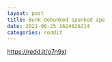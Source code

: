```yaml
--- 
layout: post 
title: Bunk debunked spunked ape 
date: 2021-06-25 1624626214 
categories: reddit 
--- 
```

https://redd.it/o7n9xl